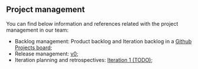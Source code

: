
## Project management
You can find below information and references related with the project management in our team: 

* Backlog management: Product backlog and Iteration backlog in a [Github Projects board](https://github.com/orgs/FEUP-LEIC-ES-2022-23/projects/19/views/1);
* Release management: [v0](https://github.com/FEUP-LEIC-ES-2022-23/2LEIC03T5/releases/tag/v0.1);
* Iteration planning and retrospectives: 
  [Iteration 1 (TODO)]();
